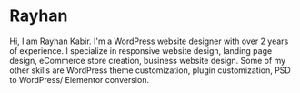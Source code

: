 # Rayhan
Hi, I am Rayhan Kabir. I'm a WordPress website designer with over 2 years of experience. I specialize in responsive website design, landing page design, eCommerce store creation, business website design. Some of my other skills are WordPress theme customization, plugin customization, PSD to WordPress/ Elementor conversion.
